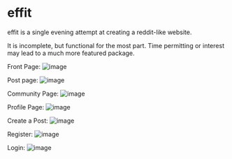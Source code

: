 # effit
effit is a single evening attempt at creating a reddit-like website. 


It is incomplete, but functional for the most part. Time permitting or
interest may lead to a much more featured package.

Front Page:
![image](https://github.com/RemmyLee/effit/assets/2806556/fb3b5892-ba1c-485d-becb-dd1eabcbcabb)

Post page:
![image](https://github.com/RemmyLee/effit/assets/2806556/6e456624-82d7-4eb1-b63b-9bf2b73d0815)

Community Page:
![image](https://github.com/RemmyLee/effit/assets/2806556/979e1e6b-fdbc-44a0-8438-d399f8ed4887)

Profile Page:
![image](https://github.com/RemmyLee/effit/assets/2806556/8ff990eb-c8e7-4bbf-a4c5-6fa0ff924be1)

Create a Post:
![image](https://github.com/RemmyLee/effit/assets/2806556/7f21dd31-7352-4a0e-abd9-f167040bfd2a)

Register:
![image](https://github.com/RemmyLee/effit/assets/2806556/91529f60-62c1-4659-86ff-a8a4327b8a89)

Login:
![image](https://github.com/RemmyLee/effit/assets/2806556/74de81ae-10c7-47d5-af2e-c2e01328ce78)


